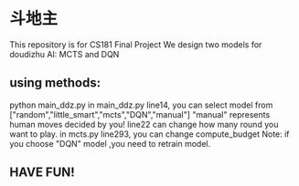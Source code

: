 # 斗地主
This repository is for CS181 Final Project
We design two models for doudizhu AI: MCTS and DQN

## using methods:
python main_ddz.py
in main_ddz.py line14, you can select model from ["random","little_smart","mcts","DQN","manual"]
"manual" represents human moves decided by you!
line22 can change how many round you want to play.
in mcts.py line293, you can change compute_budget
Note: if you choose "DQN" model ,you need to retrain model.

## HAVE FUN!